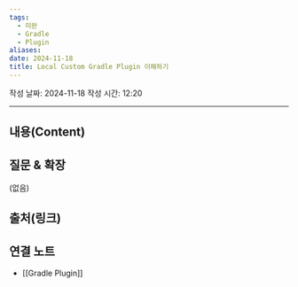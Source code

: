 ```yaml
---
tags:
  - 미완
  - Gradle
  - Plugin
aliases: 
date: 2024-11-18
title: Local Custom Gradle Plugin 이해하기
---
```

작성 날짜: 2024-11-18
작성 시간: 12:20


----
## 내용(Content)



## 질문 & 확장

(없음)

## 출처(링크)


## 연결 노트

- [[Gradle Plugin]]








